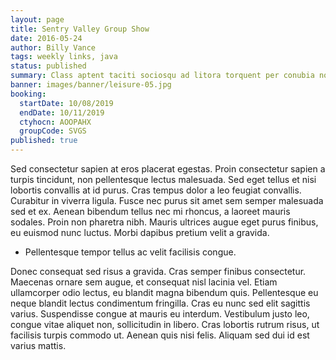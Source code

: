 ```yaml
---
layout: page
title: Sentry Valley Group Show
date: 2016-05-24
author: Billy Vance
tags: weekly links, java
status: published
summary: Class aptent taciti sociosqu ad litora torquent per conubia nostra.
banner: images/banner/leisure-05.jpg
booking:
  startDate: 10/08/2019
  endDate: 10/11/2019
  ctyhocn: AOOPAHX
  groupCode: SVGS
published: true
---
```

Sed consectetur sapien at eros placerat egestas. Proin consectetur sapien a turpis tincidunt, non pellentesque lectus malesuada. Sed eget tellus et nisi lobortis convallis at id purus. Cras tempus dolor a leo feugiat convallis. Curabitur in viverra ligula. Fusce nec purus sit amet sem semper malesuada sed et ex. Aenean bibendum tellus nec mi rhoncus, a laoreet mauris sodales. Proin non pharetra nibh. Mauris ultrices augue eget purus finibus, eu euismod nunc luctus. Morbi dapibus pretium velit a gravida.

* Pellentesque tempor tellus ac velit facilisis congue.

Donec consequat sed risus a gravida. Cras semper finibus consectetur. Maecenas ornare sem augue, et consequat nisl lacinia vel. Etiam ullamcorper odio lectus, eu blandit magna bibendum quis. Pellentesque eu neque blandit lectus condimentum fringilla. Cras eu nunc sed elit sagittis varius. Suspendisse congue at mauris eu interdum. Vestibulum justo leo, congue vitae aliquet non, sollicitudin in libero. Cras lobortis rutrum risus, ut facilisis turpis commodo ut. Aenean quis nisi felis. Aliquam sed dui id est varius mattis.
